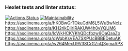 ### Hexlet tests and linter status:
[![Actions Status](https://github.com/DenL315/python-project-49/workflows/hexlet-check/badge.svg)](https://github.com/DenL315/python-project-49/actions)
[![Maintainability](https://api.codeclimate.com/v1/badges/edb7e042d81efe3c42cc/maintainability)](https://codeclimate.com/github/DenL315/python-project-49/maintainability)
https://asciinema.org/a/hK0BwGrTOkuGdM6L5WuBwNcIz 
https://asciinema.org/a/KH2rikDiiriRAKUW4h0yYQUM6 
https://asciinema.org/a/lcWkHCKYKhQDcfbzw6OaQaaZo
https://asciinema.org/a/dWqbKsVEAZSXPUcBBBEDetuAK
https://asciinema.org/a/w264MexU9V38CrGZnQ3gmaAPX

